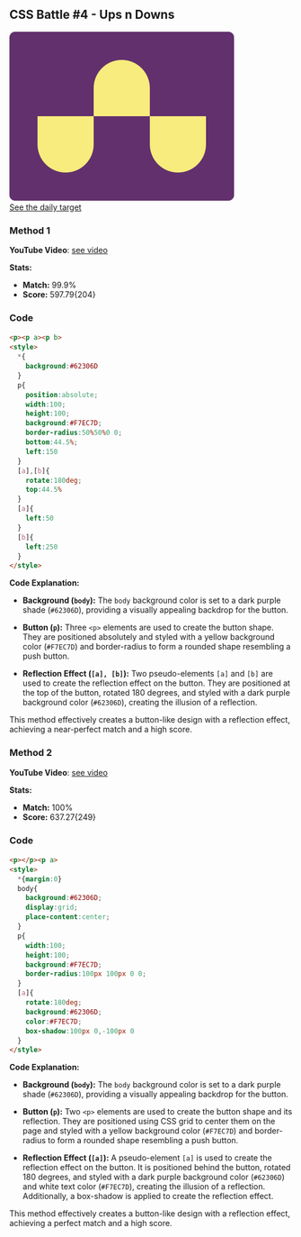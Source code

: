## CSS Battle #4 - Ups n Downs

![picture of daily target](./images/04.png)  
[See the daily target](https://cssbattle.dev/play/4)


### Method 1 

**YouTube Video**: [see video](https://www.youtube.com/watch?v=JAJQJuOZ0RA)

**Stats:**

- **Match:** 99.9%
- **Score:** 597.79{204}

### Code

```html
<p><p a><p b>
<style>
  *{
    background:#62306D
  }
  p{
    position:absolute;
    width:100;
    height:100;
    background:#F7EC7D;
    border-radius:50%50%0 0;
    bottom:44.5%;
    left:150
  }
  [a],[b]{
    rotate:180deg;
    top:44.5%
  }
  [a]{
    left:50
  }
  [b]{
    left:250
  }
</style>
```

**Code Explanation:**

- **Background (`body`):** The `body` background color is set to a dark purple shade (`#62306D`), providing a visually appealing backdrop for the button.

- **Button (`p`):** Three `<p>` elements are used to create the button shape. They are positioned absolutely and styled with a yellow background color (`#F7EC7D`) and border-radius to form a rounded shape resembling a push button.

- **Reflection Effect (`[a], [b]`):** Two pseudo-elements `[a]` and `[b]` are used to create the reflection effect on the button. They are positioned at the top of the button, rotated 180 degrees, and styled with a dark purple background color (`#62306D`), creating the illusion of a reflection.

This method effectively creates a button-like design with a reflection effect, achieving a near-perfect match and a high score.

### Method 2 

**YouTube Video**: [see video](https://www.youtube.com/watch?v=sg5pY_UA6AM)

**Stats:**

- **Match:** 100%
- **Score:** 637.27{249}

### Code

```html
<p></p><p a>
<style>
  *{margin:0}
  body{
    background:#62306D;
    display:grid;
    place-content:center;
  }
  p{
    width:100;
    height:100;
    background:#F7EC7D;
    border-radius:100px 100px 0 0;
  }
  [a]{
    rotate:180deg;
    background:#62306D;
    color:#F7EC7D;
    box-shadow:100px 0,-100px 0
  }
</style>
```

**Code Explanation:**

- **Background (`body`):** The `body` background color is set to a dark purple shade (`#62306D`), providing a visually appealing backdrop for the button.

- **Button (`p`):** Two `<p>` elements are used to create the button shape and its reflection. They are positioned using CSS grid to center them on the page and styled with a yellow background color (`#F7EC7D`) and border-radius to form a rounded shape resembling a push button.

- **Reflection Effect (`[a]`):** A pseudo-element `[a]` is used to create the reflection effect on the button. It is positioned behind the button, rotated 180 degrees, and styled with a dark purple background color (`#62306D`) and white text color (`#F7EC7D`), creating the illusion of a reflection. Additionally, a box-shadow is applied to create the reflection effect.

This method effectively creates a button-like design with a reflection effect, achieving a perfect match and a high score.